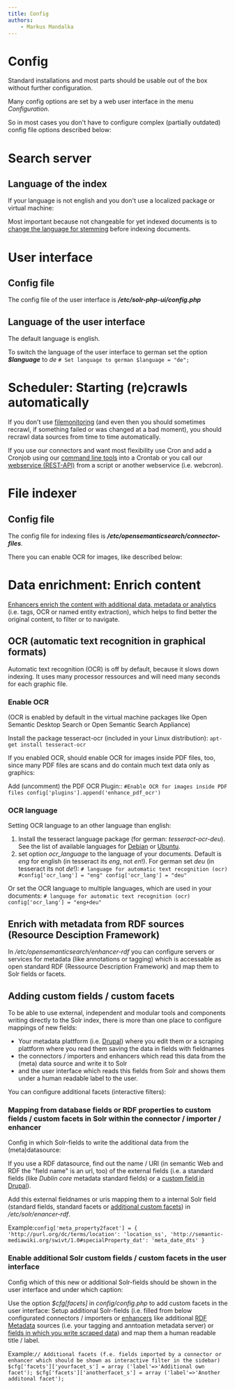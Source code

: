```yaml
---
title: Config
authors:
    - Markus Mandalka
---
```


# Config


Standard installations and most parts should be usable out of the box without further configuration.

Many config options are set by a web user interface in the menu *Configuration*.

So in most cases you don't have to configure complex (partially outdated) config file options described below:


# Search server

## Language of the index

If your language is not english and you don't use a localized package or virtual machine:

Most important because not changeable for yet indexed documents is to [change the language for stemming](stemming) before indexing documents.


# User interface

## Config file

The config file of the user interface is ***/etc/solr-php-ui/config.php***

## Language of the user interface

The default language is english.

To switch the language of the user interface to german set the option ***$language*** to *de*
`# Set language to german
$language = "de";`

# Scheduler: Starting (re)crawls automatically

If you don't use [filemonitoring](../../../trigger/filemonitoring) (and even then you should sometimes recrawl, if something failed or was changed at a bad moment), you should recrawl data sources from time to time automatically.

If you use our connectors and want most flexibility use Cron and add a Cronjob using our [command line tools](../cmd) into a Crontab or you call our [webservice (REST-API)](../rest-api) from a script or another webservice (i.e. webcron).


# File indexer

## Config file


The config file for indexing files is ***/etc/opensemanticsearch/connector-files***.

There you can enable OCR for images, like described below:


# Data enrichment: Enrich content


[Enhancers enrich the content with additional data, metadata or analytics](../../data_enrichment) (i.e. tags, OCR or named entity extraction), which helps to find better the original content, to filter or to navigate.

## OCR (automatic text recognition in graphical formats)



Automatic text recognition (OCR) is off by default, because it slows down indexing. It uses many processor ressources and will need many seconds for each graphic file.

### Enable OCR


(OCR is enabled by default in the virtual machine packages like Open Semantic Desktop Search or Open Semantic Search Appliance)

Install the package tesseract-ocr (included in your Linux distribution):
`apt-get install tesseract-ocr`

If you enabled OCR, should enable OCR for images inside PDF files, too, since many PDF files are scans and do contain much text data only as graphics:

Add (uncomment) the PDF OCR Plugin::
`#Enable OCR for images inside PDF files
config['plugins'].append('enhance_pdf_ocr')`
### OCR language


Setting OCR language to an other language than english:
1. Install the tesseract language package (for german: *tesseract-ocr-deu*). See the list of available languages for [Debian](https://packages.debian.org/search?keywords=tesseract-ocr) or [Ubuntu](http://packages.ubuntu.com/search?keywords=tesseract-ocr).
2. set option *ocr\_language* to the language of your documents. Default is *eng* for english (in tesseract its *eng*, not *en*!). For german set *deu* (in tesseract its not *de*!):
`# language for automatic text recognition (ocr)
#config['ocr_lang'] = "eng"
config['ocr_lang'] = "deu"`

Or set the OCR language to multiple languages, which are used in your documents:
`# language for automatic text recognition (ocr)
config['ocr_lang'] = "eng+deu"`


## Enrich with metadata from RDF sources (Resource Desciption Framework)

In */etc/opensemanticsearch/enhancer-rdf* you can configure servers or services for metadata (like annotations or tagging) which is accessable as open standard RDF (Ressource Description Framework) and map them to Solr fields or facets.

## Adding custom fields / custom facets

To be able to use external, independent and modular tools and components writing directly to the Solr index, there is more than one place to configure mappings of new fields:
* Your metadata plattform (i.e. [Drupal](../../../enhancer/rdf-drupal)) where you edit them or a scraping plattform where you read them saving the data in fields with fieldnames
* the connectors / importers and enhancers which read this data from the (meta) data source and write it to Solr
* and the user interface which reads this fields from Solr and shows them under a human readable label to the user.


You can configure additional facets (interactive filters):

### Mapping from database fields or RDF properties to custom fields / custom facets in Solr within the connector / importer / enhancer

Config in which Solr-fields to write the additional data from the (meta)datasource:

If you use a RDF datasource, find out the name / URI (in semantic Web and RDF the "field name" is an url, too) of the external fields (i.e. a standard fields (like *Dublin core* metadata standard fields) or a [custom field in Drupal](../../../enhancer/rdf-drupal)).

Add this external fieldnames or uris mapping them to a internal Solr field (standard fields, standard facets or [additional custom facets](../../../enhancer/rdf)) in */etc/solr/enancer-rdf*.

Example:`config['meta_property2facet'] = {
 'http://purl.org/dc/terms/location': 'location_ss',
 'http://semantic-mediawiki.org/swivt/1.0#specialProperty_dat': 'meta_date_dts'
}`
### Enable additional Solr custom fields / custom facets in the user interface



Config which of this new or additional Solr-fields should be shown in the user interface and under which caption:

Use the option *$cfg[facets]* in *config/config.php* to add custom facets in the user interface:
Setup additional Solr-fields (i.e. filled from below configurated connectors / importers or [enhancers](../../modules#enhancer) like additional [RDF Metadata](../../../enhancer/rdf) sources (i.e. your tagging and anntoation metadata server) or [fields in which you write scraped data](../../../solr-connector-scrapy)) and map them a human readable title / label.

Example:`// Additional facets (f.e. fields imported by a connector or enhancer which should be shown as interactive filter in the sidebar)
$cfg['facets']['yourfacet_s'] = array ('label'=>'Additional own facet');
$cfg['facets']['anotherfacet_s'] = array ('label'=>'Another additonal facet');`
